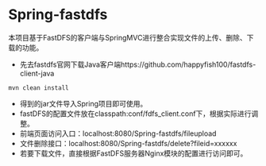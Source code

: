 # Spring-fastdfs
本项目基于FastDFS的客户端与SpringMVC进行整合实现文件的上传、删除、下载的功能。
- 先去fastdfs官网下载Java客户端https://github.com/happyfish100/fastdfs-client-java
```
mvn clean install
```
- 得到的jar文件导入Spring项目即可使用。
- fastDFS的配置文件放在classpath:conf/fdfs_client.conf下，根据实际进行调整。
- 前端页面访问入口：localhost:8080/Spring-fastdfs/fileupload
- 文件删除接口：localhost:8080/Spring-fastdfs/delete?fileid=xxxxxx
- 若要下载文件，直接根据FastDFS服务器Nginx模块的配置进行访问即可。
